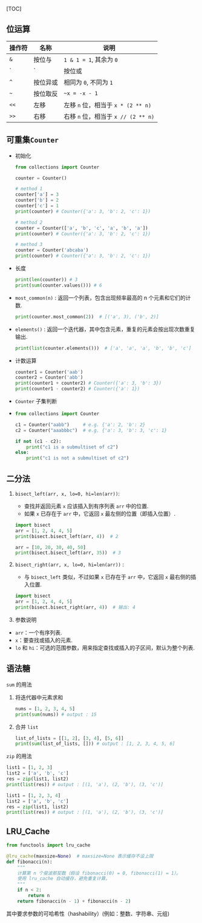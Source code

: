 [TOC]

## 位运算

| 操作符 | 名称     | 说明                                |
| ------ | -------- | ----------------------------------- |
| `&`    | 按位与   | `1 & 1 = 1`, 其余为 `0`             |
| `|`    | 按位或   | `0 | 0 = 1`,  其余为 1              |
| `^`    | 按位异或 | 相同为 `0`, 不同为 `1`              |
| `~`    | 按位取反 | `~x = -x - 1`                       |
| `<<`   | 左移     | 左移 `n` 位，相当于 `x * (2 ** n)`  |
| `>>`   | 右移     | 右移 `n` 位，相当于 `x // (2 ** n)` |

## 可重集`Counter`

- 初始化

  ```python
  from collections import Counter
  
  counter = Counter()
  
  # method 1
  counter['a'] = 3
  counter['b'] = 2
  counter['c'] = 1
  print(counter) # Counter({'a': 3, 'b': 2, 'c': 1})
  
  # method 2
  counter = Counter(['a', 'b', 'c', 'a', 'b', 'a'])
  print(counter) # Counter({'a': 3, 'b': 2, 'c': 1})
  
  # method 3
  counter = Counter('abcaba')
  print(counter) # Counter({'a': 3, 'b': 2, 'c': 1})
  ```

- 长度

  ```python
  print(len(counter)) # 3 
  print(sum(counter.values())) # 6
  ```

- `most_common(n)` : 返回一个列表，包含出现频率最高的 n 个元素和它们的计数. 

  ```python
  print(counter.most_common(2))  # [('a', 3), ('b', 2)]
  ```

- `elements()` : 返回一个迭代器，其中包含元素，重复的元素会按出现次数重复输出. 

  ```python
  print(list(counter.elements()))  # ['a', 'a', 'a', 'b', 'b', 'c']
  ```

- 计数运算

  ```python
  counter1 = Counter('aab')
  counter2 = Counter('abb')
  print(counter1 + counter2) # Counter({'a': 3, 'b': 3})
  print(counter1 - counter2) # Counter({'a': 1})
  ```

- `Counter` 子集判断

- ```python
  from collections import Counter
  
  c1 = Counter("aabb")     # e.g. {'a': 2, 'b': 2}
  c2 = Counter("aaabbbc")  # e.g. {'a': 3, 'b': 3, 'c': 1}
  
  if not (c1 - c2):
      print("c1 is a submultiset of c2")
  else:
      print("c1 is not a submultiset of c2")
  ```

## 二分法

1. `bisect_left(arr, x, lo=0, hi=len(arr))`:

   - 查找并返回元素 `x` 应该插入到有序列表 `arr` 中的位置. 
   - 如果 `x` 已存在于 `arr` 中，它返回 `x` 最左侧的位置（即插入位置）. 

   ```python
   import bisect
   arr = [1, 2, 4, 4, 5]
   print(bisect.bisect_left(arr, 4))  # 2
   
   arr = [10, 20, 30, 40, 50]
   print(bisect.bisect_left(arr, 35))  # 3
   ```

2. `bisect_right(arr, x, lo=0, hi=len(arr))` :

   - 与 `bisect_left` 类似，不过如果 `x` 已存在于 `arr` 中，它返回 `x` 最右侧的插入位置. 

   ```python
   import bisect
   arr = [1, 2, 4, 4, 5]
   print(bisect.bisect_right(arr, 4))  # 输出: 4
   ```

3. 参数说明

- `arr`：一个有序列表. 
- `x`：要查找或插入的元素. 
- `lo` 和 `hi`：可选的范围参数，用来指定查找或插入的子区间，默认为整个列表. 

## 语法糖

`sum` 的用法

1. 将迭代器中元素求和

   ```python
   nums = [1, 2, 3, 4, 5]
   print(sum(nums)) # output : 15
   ```
   
2. 合并 `list`

   ```python
   list_of_lists = [[1, 2], [3, 4], [5, 6]]
   print(sum(list_of_lists, [])) # output : [1, 2, 3, 4, 5, 6]
   ```

`zip` 的用法

```python
list1 = [1, 2, 3]
list2 = ['a', 'b', 'c']
res = zip(list1, list2)
print(list(res)) # output : [(1, 'a'), (2, 'b'), (3, 'c')]
```

```python
list1 = [1, 2, 3, 4]
list2 = ['a', 'b', 'c']
res = zip(list1, list2)
print(list(res)) # output : [(1, 'a'), (2, 'b'), (3, 'c')]
```



## LRU_Cache

```python
from functools import lru_cache

@lru_cache(maxsize=None)  # maxsize=None 表示缓存不设上限
def fibonacci(n):
    """
    计算第 n 个斐波那契数（假设 fibonacci(0) = 0, fibonacci(1) = 1）。
    使用 lru_cache 自动缓存，避免重复计算。
    """
    if n < 2:  
        return n
    return fibonacci(n - 1) + fibonacci(n - 2)
```

其中要求参数的可哈希性（hashability）(例如：整数、字符串、元组)
